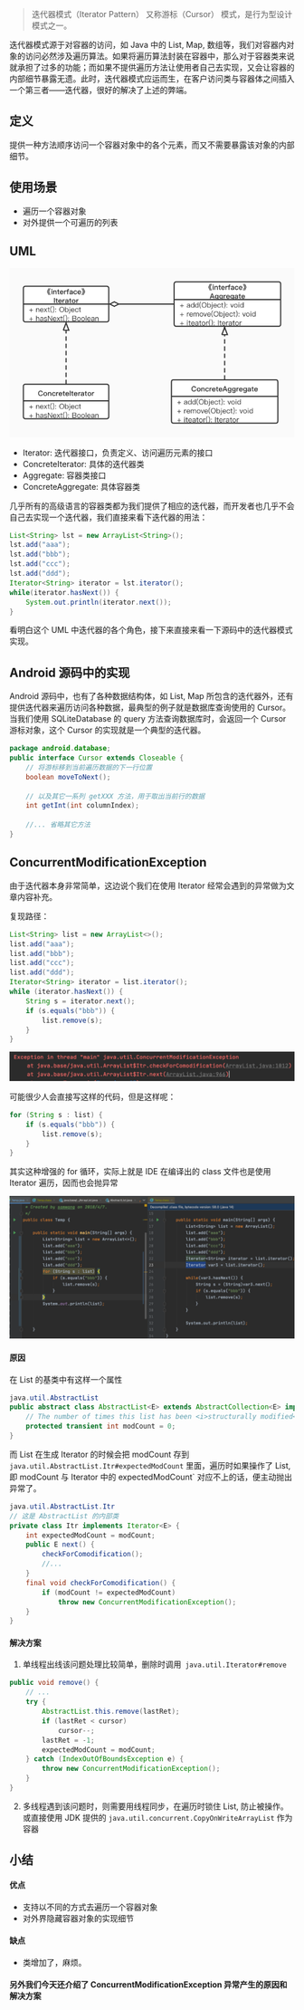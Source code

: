 > 迭代器模式（Iterator Pattern） 又称游标（Cursor） 模式，是行为型设计模式之一。

迭代器模式源于对容器的访问，如 Java 中的 List, Map, 数组等，我们对容器内对象的访问必然涉及遍历算法。如果将遍历算法封装在容器中，那么对于容器类来说就承担了过多的功能；而如果不提供遍历方法让使用者自己去实现，又会让容器的内部细节暴露无遗。此时，迭代器模式应运而生，在客户访问类与容器体之间插入一个第三者——迭代器，很好的解决了上述的弊端。

## 定义

提供一种方法顺序访问一个容器对象中的各个元素，而又不需要暴露该对象的内部细节。

## 使用场景

- 遍历一个容器对象 
- 对外提供一个可遍历的列表

## UML

![](img/迭代器模式.jpg)

- Iterator: 迭代器接口，负责定义、访问遍历元素的接口
- ConcreteIterator: 具体的迭代器类
- Aggregate: 容器类接口
- ConcreteAggregate: 具体容器类

几乎所有的高级语言的容器类都为我们提供了相应的迭代器，而开发者也几乎不会自己去实现一个迭代器，我们直接来看下迭代器的用法：

```java
List<String> lst = new ArrayList<String>();
lst.add("aaa");
lst.add("bbb");
lst.add("ccc");
lst.add("ddd");
Iterator<String> iterator = lst.iterator();
while(iterator.hasNext()) {
    System.out.println(iterator.next());
}
```

看明白这个 UML 中迭代器的各个角色，接下来直接来看一下源码中的迭代器模式实现。

## Android 源码中的实现

Android 源码中，也有了各种数据结构体，如 List, Map 所包含的迭代器外，还有提供迭代器来遍历访问各种数据，最典型的例子就是数据库查询使用的 Cursor。当我们使用 SQLiteDatabase 的 query 方法查询数据库时，会返回一个 Cursor 游标对象，这个 Cursor 的实现就是一个典型的迭代器。

```java
package android.database;
public interface Cursor extends Closeable {
    // 将游标移到当前遍历数据的下一行位置
    boolean moveToNext();
    
    // 以及其它一系列 getXXX 方法，用于取出当前行的数据
    int getInt(int columnIndex);   
    
    //... 省略其它方法
}
```

## ConcurrentModificationException

由于迭代器本身非常简单，这边说个我们在使用 Iterator 经常会遇到的异常做为文章内容补充。

复现路径：

```java
List<String> list = new ArrayList<>();
list.add("aaa");
list.add("bbb");
list.add("ccc");
list.add("ddd");
Iterator<String> iterator = list.iterator();
while (iterator.hasNext()) {
    String s = iterator.next();
    if (s.equals("bbb")) {
        list.remove(s);
    }
}
```

![image-20201224090119744](img/image-20201224090119744.png)

可能很少人会直接写这样的代码，但是这样呢：

```java
for (String s : list) {
    if (s.equals("bbb")) {
        list.remove(s);
    }
}
```

其实这种增强的 for 循环，实际上就是 IDE 在编译出的 class 文件也是使用 Iterator 遍历，因而也会抛异常

![image-20201224121659744](img/image-20201224121659744.png)

#### 原因

在 List 的基类中有这样一个属性

```JAVA
java.util.AbstractList
public abstract class AbstractList<E> extends AbstractCollection<E> implements List<E> {
    // The number of times this list has been <i>structurally modified</i>.   
    protected transient int modCount = 0;
}
```

而 List 在生成 Iterator 的时候会把 modCount 存到 `java.util.AbstractList.Itr#expectedModCount` 里面，遍历时如果操作了 List, 即 modCount 与 Iterator 中的 expectedModCount` 对应不上的话，便主动抛出异常了。

```JAVA
java.util.AbstractList.Itr
// 这是 AbstractList 的内部类
private class Itr implements Iterator<E> {
    int expectedModCount = modCount;
    public E next() {
        checkForComodification();
        //...
    }
    final void checkForComodification() {
        if (modCount != expectedModCount)
            throw new ConcurrentModificationException();
    }
}
```

#### 解决方案

1. 单线程出线该问题处理比较简单，删除时调用` java.util.Iterator#remove`
```java
public void remove() {
    // ...
    try {
        AbstractList.this.remove(lastRet);
        if (lastRet < cursor)
            cursor--;
        lastRet = -1;
        expectedModCount = modCount;
    } catch (IndexOutOfBoundsException e) {
        throw new ConcurrentModificationException();
    }
}
```
2. 多线程遇到该问题时，则需要用线程同步，在遍历时锁住 List, 防止被操作。或直接使用 JDK 提供的 `java.util.concurrent.CopyOnWriteArrayList` 作为容器

## 小结

#### 优点

- 支持以不同的方式去遍历一个容器对象
- 对外界隐藏容器对象的实现细节

#### 缺点

- 类增加了，麻烦。

#### 另外我们今天还介绍了 ConcurrentModificationException 异常产生的原因和解决方案










